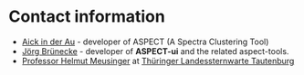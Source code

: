 # Contact information

- [Aick in der Au](http://www.tls-tautenburg.de/TLS/fileadmin/forschung/meus/ASPECT/ASPECT.html) - developer of ASPECT (A Spectra Clustering Tool)
- [Jörg Brünecke](mailto:dev@aspect-ui.de) - developer of **ASPECT-ui** and the related aspect-tools.
- [Professor Helmut Meusinger](http://www.tls-tautenburg.de/TLS/fileadmin/forschung/meus/ASPECT/ASPECT.html) at [Thüringer Landessternwarte Tautenburg](http://www.tls-tautenburg.de)
